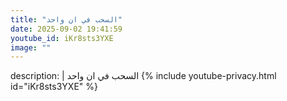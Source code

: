 ```yaml
---
title: "السحب في ان واحد"
date: 2025-09-02 19:41:59 
youtube_id: iKr8sts3YXE
image: ""
---
```

description: |
  السحب في ان واحد
{% include youtube-privacy.html id="iKr8sts3YXE" %}

